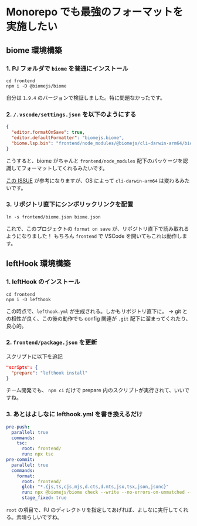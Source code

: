 # Monorepo でも最強のフォーマットを実施したい

## biome 環境構築

### 1. PJ フォルダで `biome` を普通にインストール

```shell
cd frontend
npm i -D @biomejs/biome
```

自分は `1.9.4` のバージョンで検証しました。特に問題なかったです。

### 2. `/.vscode/settings.json` を以下のようにする

```json
{
  "editor.formatOnSave": true,
  "editor.defaultFormatter": "biomejs.biome",
  "biome.lsp.bin": "frontend/node_modules/@biomejs/cli-darwin-arm64/biome"
}
```

こうすると、biome がちゃんと `frontend/node_modules` 配下のパッケージを認識してフォーマットしてくれるみたいです。

[この ISSUE](https://github.com/biomejs/biome-vscode/issues/337) が参考になりますが、OS によって `cli-darwin-arm64` は変わるみたいです。

### 3. リポジトリ直下にシンボリックリンクを配置

```shell
ln -s frontend/biome.json biome.json
```

これで、このプロジェクトの `format on save` が、リポジトリ直下で読み取れるようになりました！
もちろん `frontend` で VSCode を開いてもこれは動作します。

## leftHook 環境構築

### 1. leftHook のインストール

```shell
cd frontend
npm i -D lefthook
```

この時点で、`lefthook.yml` が生成される。しかもリポジトリ直下に。
→ git との相性が良く、この後の動作でも config 関連が `.git` 配下に溜まってくれたり、良心的。

### 2. `frontend/package.json` を更新

スクリプトに以下を追記

```json
"scripts": {
  "prepare": "lefthook install"
}
```

チーム開発でも、 `npm ci` だけで prepare 内のスクリプトが実行されて、いいですね。

### 3. あとはよしなに lefthook.yml を書き換えるだけ

```yml
pre-push:
  parallel: true
  commands:
    tsc:
      root: frontend/
      run: npx tsc
pre-commit:
  parallel: true
  commands:
    format:
      root: frontend/
      glob: "*.{js,ts,cjs,mjs,d.cts,d.mts,jsx,tsx,json,jsonc}"
      run: npx @biomejs/biome check --write --no-errors-on-unmatched --files-ignore-unknown=true --colors=off {staged_files}
      stage_fixed: true
```

`root` の項目で、PJ のディレクトリを指定してあげれば、よしなに実行してくれる。素晴らしいですね。
